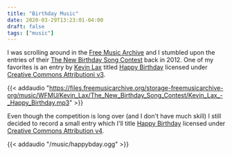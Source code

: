 ```yaml
---
title: "Birthday Music"
date: 2020-03-29T13:23:01-04:00
draft: false
tags: ["music"]
---
```


I was scrolling around in the [Free Music Archive](https://freemusicarchive.org/) and I stumbled upon the entries of their [The New Birthday Song Contest](https://www.freemusicarchive.org/music/Happy_Birthday_Song_Contest/The_New_Birthday_Song_Contest) back in 2012. One of my favorites is an entry by [Kevin Lax](http://www.kevinlax.com/) titled [Happy Birthday](https://files.freemusicarchive.org/storage-freemusicarchive-org/music/WFMU/Kevin_Lax/The_New_Birthday_Song_Contest/Kevin_Lax_-_Happy_Birthday.mp3) licensed under [Creative Commons Attributioni v3](https://creativecommons.org/licenses/by/3.0/).

{{< addaudio "https://files.freemusicarchive.org/storage-freemusicarchive-org/music/WFMU/Kevin_Lax/The_New_Birthday_Song_Contest/Kevin_Lax_-_Happy_Birthday.mp3" >}}

Even though the competition is long over (and I don't have much skill) I still decided to record a small entry which I'll title [Happy Birthday](/music/happybday.ogg) licensed under [Creative Commons Attribution v4](https://creativecommons.org/licenses/by/4.0/).

{{< addaudio "/music/happybday.ogg" >}}
